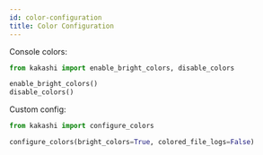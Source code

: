 ```yaml
---
id: color-configuration
title: Color Configuration
---
```


Console colors:

```python
from kakashi import enable_bright_colors, disable_colors

enable_bright_colors()
disable_colors()
```

Custom config:

```python
from kakashi import configure_colors

configure_colors(bright_colors=True, colored_file_logs=False)
```

